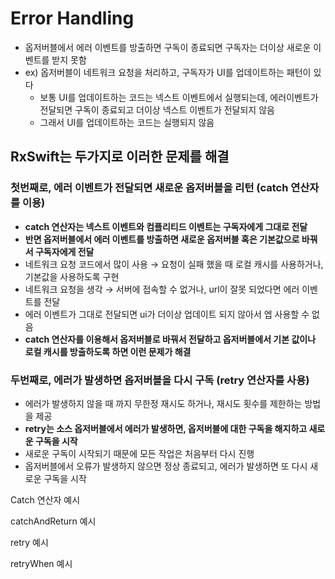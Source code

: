 # Error Handling

- 옵저버블에서 에러 이벤트를 방출하면 구독이 종료되면 구독자는 더이상 새로운 이벤트를 받지 못함
- ex) 옵저버블이 네트워크 요청을 처리하고, 구독자가 UI를 업데이트하는 패턴이 있다
    - 보통 UI를 업데이트하는 코드는 넥스트 이벤트에서 실행되는데, 에러이벤트가 전달되면 구독이 종료되고 더이상 넥스트 이벤트가 전달되지 않음
    - 그래서 UI를 업데이트하는 코드는 실행되지 않음

## RxSwift는 두가지로 이러한 문제를 해결

### 첫번째로, **에러 이벤트가 전달되면 새로운 옵저버블을 리턴 (catch 연산자를 이용)**

- **catch 연산자는 넥스트 이벤트와 컴플리티드 이벤트는 구독자에게 그대로 전달**
- **반면 옵저버블에서 에러 이벤트를 방출하면 새로운 옵저버블 혹은 기본값으로 바꿔서 구독자에게 전달**
- 네트워크 요청 코드에서 많이 사용 → 요청이 실패 했을 때 로컬 캐시를 사용하거나, 기본값을 사용하도록 구현
- 네트워크 요청을 생각 → 서버에 접속할 수 없거나, url이 잘못 되었다면 에러 이벤트를 전달
- 에러 이벤트가 그대로 전달되면 ui가 더이상 업데이트 되지 않아서 엡 사용할 수 없음
- **catch 연산자를 이용해서 옵저버블로 바꿔서 전달하고 옵저버블에서 기본 값이나 로컬 캐시를 방출하도록 하면 이런 문제가 해결**

### 두번째로, **에러가 발생하면 옵저버블을 다시 구독 (retry 연산자를 사용)**

- 에러가 발생하지 않을 때 까지 무한정 재시도 하거나, 재시도 횟수를 제한하는 방법을 제공
- **retry는 소스 옵저버블에서 에러가 발생하면, 옵저버블에 대한 구독을 해지하고 새로운 구독을 시작**
- 새로운 구독이 시작되기 때문에 모든 작업은 처음부터 다시 진행
- 옵저버블에서 오류가 발생하지 않으면 정상 종료되고, 에러가 발생하면 또 다시 새로운 구독을 시작

Catch 연산자 예시

catchAndReturn 예시

retry 예시

retryWhen 예시